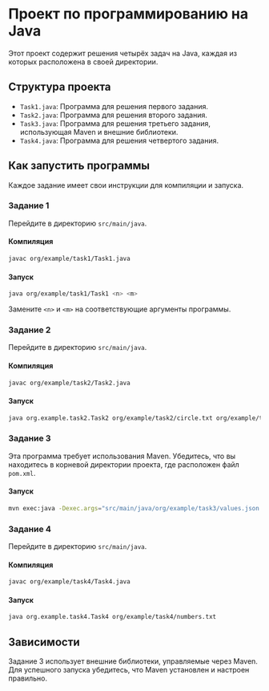 # Проект по программированию на Java

Этот проект содержит решения четырёх задач на Java, каждая из которых расположена в своей директории.

## Структура проекта

- `Task1.java`: Программа для решения первого задания.
- `Task2.java`: Программа для решения второго задания.
- `Task3.java`: Программа для решения третьего задания, использующая Maven и внешние библиотеки.
- `Task4.java`: Программа для решения четвертого задания.

## Как запустить программы

Каждое задание имеет свои инструкции для компиляции и запуска.

### Задание 1

Перейдите в директорию `src/main/java`.

#### Компиляция
```bash
javac org/example/task1/Task1.java
```
#### Запуск
```bash
java org/example/task1/Task1 <n> <m>
```
Замените `<n>` и `<m>` на соответствующие аргументы программы.

### Задание 2
Перейдите в директорию `src/main/java`.

#### Компиляция
```bash
javac org/example/task2/Task2.java
```
#### Запуск
```bash
java org.example.task2.Task2 org/example/task2/circle.txt org/example/task2/dot.txt
```
### Задание 3
Эта программа требует использования Maven. Убедитесь, что вы находитесь в корневой директории проекта, где расположен файл `pom.xml`.

#### Запуск
```bash
mvn exec:java -Dexec.args="src/main/java/org/example/task3/values.json src/main/java/org/example/task3/tests.json src/main/java/org/example/task3/report.json"
```
### Задание 4   
Перейдите в директорию `src/main/java`.

#### Компиляция
```bash
javac org/example/task4/Task4.java
```
#### Запуск
```bash
java org.example.task4.Task4 org/example/task4/numbers.txt
```
## Зависимости   
Задание 3 использует внешние библиотеки, управляемые через Maven. Для успешного запуска убедитесь, что Maven установлен и настроен правильно.

